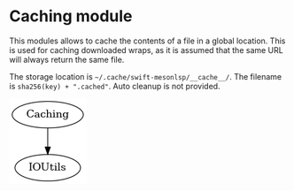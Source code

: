 # Caching module
This modules allows to cache the contents of a file in a global location. This is used for caching downloaded wraps, as it is assumed that the same
URL will always return the same file.

The storage location is `~/.cache/swift-mesonlsp/__cache__/`. The filename is `sha256(key) + ".cached"`. Auto cleanup is not provided.

![Dependency graph of the Caching](Caching.png)

